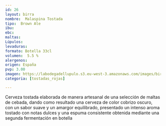 ```yaml
---
id: 26
layout: birra
nombre:  Malaspina Tostada
tipo:  Brown Ale
ibu: 
ebc:
maltas: 
Lúpulos:
levaduras: 
formato: Botella 33cl
volumen:  5.5 %
alergenos: 
origen: España
pvp: 3.00
imagen: https://labodegadellupulo.s3.eu-west-3.amazonaws.com/images/birras/malaspinatostada.jpg
categoria: [tostadas_rojas]

---
```

Cerveza tostada elaborada de manera artesanal de una selección de maltas de cebada, dando como resultado una cerveza de color cobrizo oscuro, con un sabor suave y un amargor equilibrado, presentado un intenso aroma tostado con notas dulces y una espuma consistente obtenida mediante una segunda fermentación en botella





